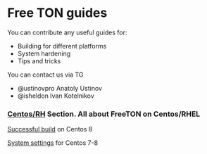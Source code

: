 # Free TON guides

You can contribute any useful guides for:

- Building for different platforms
- System hardening
- Tips and tricks

You can contact us via TG 
- @ustinovpro Anatoly Ustinov 
- @isheldon Ivan Kotelnikov

### [Centos/RH](Centos_RHEL/README.md) Section. All about FreeTON on Centos/RHEL

[Successful build](Centos_RHEL/build/README.md) on Centos 8

[System settings](Centos_RHEL/system/README.md) for Centos 7-8
